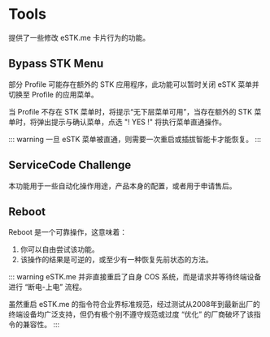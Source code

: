 # Tools 

提供了一些修改 eSTK.me 卡片行为的功能。

## Bypass STK Menu

部分 Profile 可能存在额外的 STK 应用程序，此功能可以暂时关闭 eSTK 菜单并切换至 Profile 的应用菜单。

当 Profile 不存在 STK 菜单时，将提示“无下层菜单可用”，当存在额外的 STK 菜单时，将弹出提示与确认菜单，点选 "! YES !" 将执行菜单直通操作。

::: warning
一旦 eSTK 菜单被直通，则需要一次重启或插拔智能卡才能恢复。
:::

## ServiceCode Challenge

本功能用于一些自动化操作用途，产品本身的配置，或者用于申请售后。

## Reboot

Reboot 是一个可靠操作，这意味着：

1. 你可以自由尝试该功能。
2. 该操作的结果是可逆的，或至少有一种恢复先前状态的方法。

::: warning
eSTK.me 并非直接重启了自身 COS 系统，而是请求并等待终端设备进行 “断电-上电” 流程。

虽然重启 eSTK.me 的指令符合业界标准规范，经过测试从2008年到最新出厂的终端设备均广泛支持，但仍有极个别不遵守规范或过度 “优化” 的厂商破坏了该指令的兼容性。
:::


